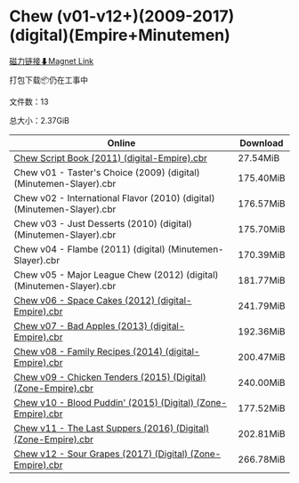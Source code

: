 # Chew (v01-v12+)(2009-2017)(digital)(Empire+Minutemen)

[磁力链接⬇Magnet Link](magnet:?xt=urn:btih:f5f0c72e5e0c2fb388a220768660443592f933ba&dn=Chew%20%28v01-v12%2B%29%282009-2017%29%28digital%29%28Empire%2BMinutemen%29)

打包下载📦仍在工事中

文件数：13

总大小：2.37GiB

Online | Download
--- | ---
[Chew Script Book (2011) (digital-Empire).cbr](https://github.com/alicewish/markdown/blob/master/comic/Chew-Script-Book-2011-digital-Empire-cbr.md) | 27.54MiB
Chew v01 - Taster's Choice (2009) (digital) (Minutemen-Slayer).cbr | 175.40MiB
Chew v02 - International Flavor (2010) (digital) (Minutemen-Slayer).cbr | 176.57MiB
Chew v03 - Just Desserts (2010) (digital) (Minutemen-Slayer).cbr | 175.70MiB
Chew v04 - Flambe (2011) (digital) (Minutemen-Slayer).cbr | 170.39MiB
Chew v05 - Major League Chew (2012) (digital) (Minutemen-Slayer).cbr | 181.77MiB
[Chew v06 - Space Cakes (2012) (digital-Empire).cbr](https://github.com/alicewish/markdown/blob/master/comic/Chew-v06-Space-Cakes-2012-digital-Empire-cbr.md) | 241.79MiB
[Chew v07 - Bad Apples (2013) (digital-Empire).cbr](https://github.com/alicewish/markdown/blob/master/comic/Chew-v07-Bad-Apples-2013-digital-Empire-cbr.md) | 192.36MiB
[Chew v08 - Family Recipes (2014) (digital-Empire).cbr](https://github.com/alicewish/markdown/blob/master/comic/Chew-v08-Family-Recipes-2014-digital-Empire-cbr.md) | 200.47MiB
[Chew v09 - Chicken Tenders (2015) (Digital) (Zone-Empire).cbr](https://github.com/alicewish/markdown/blob/master/comic/Chew-v09-Chicken-Tenders-2015-Digital-Zone-Empire-cbr.md) | 240.00MiB
[Chew v10 - Blood Puddin' (2015) (Digital) (Zone-Empire).cbr](https://github.com/alicewish/markdown/blob/master/comic/Chew-v10-Blood-Puddin-2015-Digital-Zone-Empire-cbr.md) | 177.52MiB
[Chew v11 - The Last Suppers (2016) (Digital) (Zone-Empire).cbr](https://github.com/alicewish/markdown/blob/master/comic/Chew-v11-Last-Suppers-2016-Digital-Zone-Empire-cbr.md) | 202.81MiB
[Chew v12 - Sour Grapes (2017) (Digital) (Zone-Empire).cbr](https://github.com/alicewish/markdown/blob/master/comic/Chew-v12-Sour-Grapes-2017-Digital-Zone-Empire-cbr.md) | 266.78MiB